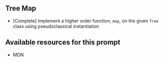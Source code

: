 ## Tree Map

- [Complete] Implement a higher order function, `map`, on the given `Tree` class using pseudoclassical instantiation

## Available resources for this prompt
* MDN